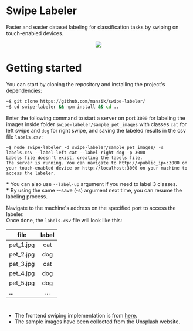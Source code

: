 # Swipe Labeler
Faster and easier dataset labeling for classification tasks by swiping on touch-enabled devices.  
<p align="center"><img align="center" src="demo/demo.gif"/></p>  

# Getting started
You can start by cloning the repository and installing the project's dependencies:
```bash
~$ git clone https://github.com/manzik/swipe-labeler/
~$ cd swipe-labeler && npm install && cd ..
```
Enter the following command to start a server on port `3000` for labeling the images inside folder `swipe-labeler/sample_pet_images` with classes `cat` for left swipe and `dog` for right swipe, and saving the labeled results in the csv file `labels.csv`:
```shell
~$ node swipe-labeler -d swipe-labeler/sample_pet_images/ -s labels.csv --label-left cat --label-right dog -p 3000
Labels file doesn't exist, creating the labels file.
The server is running. You can navigate to http://<public_ip>:3000 on your touch-enabled device or http://localhost:3000 on your machine to access the labeler.
```
**\*** You can also use `--label-up` argument if you need to label 3 classes.  
**\*** By using the same --save (-s) argument next time, you can resume the labeling process.  

Navigate to the machine's address on the specified port to access the labeler.  
Once done, the `labels.csv` file will look like this:

| file         | label         |
| -------------|:-------------:|
| pet_1.jpg    | cat           |
| pet_2.jpg    | dog           |
| pet_3.jpg    | cat           |
| pet_4.jpg    | dog           |
| pet_5.jpg    | dog           |
| ...          | ...           |


#   
- The frontend swiping implementation is from [here](https://www.outsystems.com/blog/posts/gestures_glamour_swipeable_stacked_cards/).
- The sample images have been collected from the Unsplash website.
